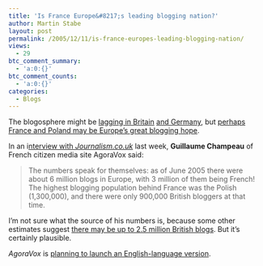 ```yaml
---
title: 'Is France Europe&#8217;s leading blogging nation?'
author: Martin Stabe
layout: post
permalink: /2005/12/11/is-france-europes-leading-blogging-nation/
views:
  - 29
btc_comment_summary:
  - 'a:0:{}'
btc_comment_counts:
  - 'a:0:{}'
categories:
  - Blogs
---
```

The blogosphere might be [lagging in Britain][1] [and Germany][2], but [perhaps France and Poland may be Europe&rsquo;s great blogging hope][3]. 

In an i[nterview with *Journalism.co.uk*][4] last week, **Guillaume Champeau** of French citizen media site AgoraVox said:

> The numbers speak for themselves: as of June 2005 there were about 6 million blogs in Europe, with 3 million of them being French! The highest blogging population behind France was the Polish (1,300,000), and there were only 900,000 British bloggers at that time.

I&rsquo;m not sure what the source of his numbers is, because some other estimates suggest [there may be up to 2.5 million British blogs][5]. But it&rsquo;s certainly plausible.

*AgoraVox* is [planning to launch an English-language version][6].

 [1]: http://www.ojr.org/ojr/stories/051117berger/
 [2]: http://www.martinstabe.com/blog/archives/2005/11/is_the_german_b.php
 [3]: http://pjnet.org/weblogs/pjnettoday/archives/000926.html
 [4]: http://www.journalism.co.uk/profiles/story1629.shtml
 [5]: http://www.blogherald.com/2005/07/19/blog-count-for-july-70-million-blogs/
 [6]: http://www.agoravox.com/article.php3?id_article=5044